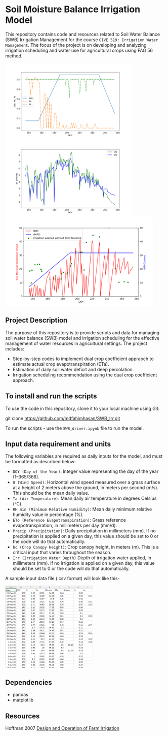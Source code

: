# Soil Moisture Balance Irrigation Model
This repository contains code and resources related to Soil Water Balance (SWB) Irrigation Management for the course `CIVE 519: Irrigation Water Management`. The focus of the project is on developing and analyzing irrigation scheduling and water use for agricultural crops using FAO 56 method.

<img src="figs/all_coefs.png" height="240"/> <img src="figs/ETref_ETa.png" height="240"/> <img src="figs/deficit_vs_dMAD_actualIrr.png" height="280"/>

## Project Description
The purpose of this repository is to provide scripts and data for managing soil water balance (SWB) model and irrigation scheduling for the effective management of water resources in agricultural settings. The project includes:

- Step-by-step codes to implement dual crop coefficient appraoch to estimate actual crop evapotranspiration (ETa).
- Estimation of daily soil water deficit and deep percolation.
- Irrigation scheduling recommendation using the dual crop coefficient approach.

## To install and run the scripts
To use the code in this repository, clone it to your local machine using Git:

git clone https://github.com/mdfahimhasan/SWB_Irr.git

To run the scripts - use the `SWB_driver.ipynb` file to run the model.

## Input data requirement and units 
The following variables are required as daily inputs for the model, and must be formatted as described below:  

  - `DOY (Day of the Year)`: Integer value representing the day of the year (1–365/366).  
  - `U (Wind Speed)`: Horizontal wind speed measured over a grass surface at a height of 2 meters above the ground, in meters per second (m/s). This should be the mean daily value.  
  - `Ta (Air Temperature)`: Mean daily air temperature in degrees Celsius (°C).  
  - `RH min (Minimum Relative Humidity)`: Mean daily minimum relative humidity value in percentage (%).  
  - `ETo (Reference Evapotranspiration)`: Grass reference evapotranspiration, in millimeters per day (mm/d).  
  - `Precip (Precipitation)`: Daily precipitation in millimeters (mm). If no precipitation is applied on a given day, this value should be set to 0 or the code will do that automatically.
  - `hc (Crop Canopy Height)`: Crop canopy height, in meters (m). This is a critical input that varies throughout the season.  
  - `Irr (Irrigation Water Depth)` Depth of irrigation water applied, in millimeters (mm). If no irrigation is applied on a given day, this value should be set to 0 or the code will do that automatically.

A sample input data file (.csv format) will look like this- 

<img src="figs/data_format.PNG" height="260"/>


## Dependencies
- pandas
- matplotlib

## Resources
Hoffman 2007 [Design and Operation of Farm Irrigation](https://books.google.com/books/about/Design_and_Operation_of_Farm_Irrigation.html?id=ldg2PQAACAAJ)

